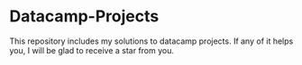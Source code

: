 # Datacamp-Projects

This repository includes my solutions to datacamp projects. If any of it helps you, I will be glad to receive a star from you.
